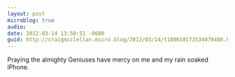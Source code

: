 ```yaml
---
layout: post
microblog: true
audio: 
date: 2012-03-14 13:50:51 -0600
guid: http://craigmcclellan.micro.blog/2012/03/14/t180018172534079488.html
---
```

Praying the almighty Geniuses have mercy on me and my rain soaked iPhone.
